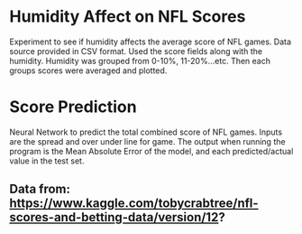# Humidity Affect on NFL Scores

Experiment to see if humidity affects the average score of NFL games. Data source provided in CSV format. Used the score fields along with the humidity. Humidity was grouped from 0-10%, 11-20%...etc. Then each groups scores were averaged and plotted.

# Score Prediction

Neural Network to predict the total combined score of NFL games. Inputs are the spread and over under line for game. The output when running the program is the Mean Absolute Error of the model, and each predicted/actual value in the test set.

## Data from: https://www.kaggle.com/tobycrabtree/nfl-scores-and-betting-data/version/12?